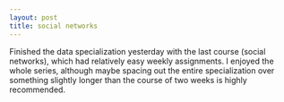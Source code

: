 ```yaml
---
layout: post
title: social networks
---
```


Finished the data specialization yesterday with the last course (social networks), which had relatively easy weekly assignments. I enjoyed the whole series, although maybe spacing out the entire specialization over something slightly longer than the course of two weeks is highly recommended. 